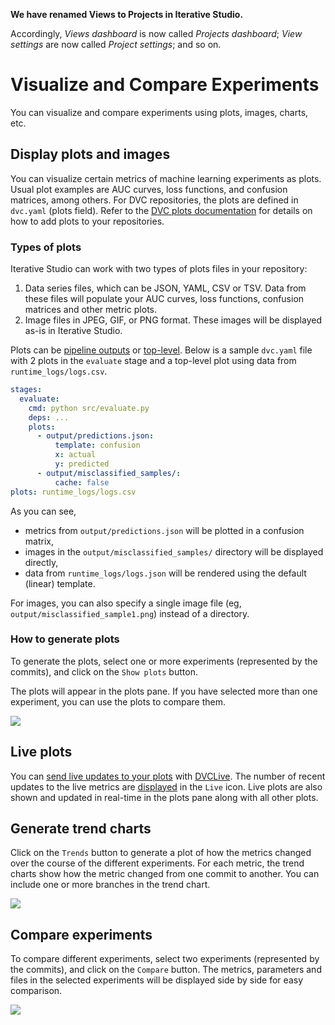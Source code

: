 <admon>

**We have renamed Views to Projects in Iterative Studio.**

Accordingly, _Views dashboard_ is now called _Projects dashboard_; _View
settings_ are now called _Project settings_; and so on.

</admon>

# Visualize and Compare Experiments

You can visualize and compare experiments using plots, images, charts, etc.

## Display plots and images

You can visualize certain metrics of machine learning experiments as plots.
Usual plot examples are AUC curves, loss functions, and confusion matrices,
among others. For DVC repositories, the plots are defined in `dvc.yaml` (plots
field). Refer to the [DVC plots documentation](/doc/command-reference/plots) for
details on how to add plots to your repositories.

### Types of plots

Iterative Studio can work with two types of plots files in your repository:

1. Data series files, which can be JSON, YAML, CSV or TSV. Data from these files
   will populate your AUC curves, loss functions, confusion matrices and other
   metric plots.
2. Image files in JPEG, GIF, or PNG format. These images will be displayed as-is
   in Iterative Studio.

Plots can be
[pipeline outputs](/doc/user-guide/experiment-management/visualizing-plots#plot-outputs)
or
[top-level](/doc/user-guide/experiment-management/visualizing-plots#top-level-plots).
Below is a sample `dvc.yaml` file with 2 plots in the `evaluate` stage and a
top-level plot using data from `runtime_logs/logs.csv`.

```yaml
stages:
  evaluate:
    cmd: python src/evaluate.py
    deps: ...
    plots:
      - output/predictions.json:
          template: confusion
          x: actual
          y: predicted
      - output/misclassified_samples/:
          cache: false
plots: runtime_logs/logs.csv
```

As you can see,

- metrics from `output/predictions.json` will be plotted in a confusion matrix,
- images in the `output/misclassified_samples/` directory will be displayed
  directly,
- data from `runtime_logs/logs.json` will be rendered using the default (linear)
  template.

For images, you can also specify a single image file (eg,
`output/misclassified_sample1.png`) instead of a directory.

### How to generate plots

To generate the plots, select one or more experiments (represented by the
commits), and click on the `Show plots` button.

The plots will appear in the plots pane. If you have selected more than one
experiment, you can use the plots to compare them.

![](https://static.iterative.ai/img/studio/plots.png)

## Live plots

You can [send live updates to your plots][live-metrics-and-plots] with
[DVCLive]. The number of recent updates to the live metrics are
[displayed](/doc/studio/user-guide/projects-and-experiments/explore-ml-experiments#git-history-and-live-metrics)
in the `Live` icon. Live plots are also shown and updated in real-time in the
plots pane along with all other plots.

## Generate trend charts

Click on the `Trends` button to generate a plot of how the metrics changed over
the course of the different experiments. For each metric, the trend charts show
how the metric changed from one commit to another. You can include one or more
branches in the trend chart.

![](https://static.iterative.ai/img/studio/trends.png)

## Compare experiments

To compare different experiments, select two experiments (represented by the
commits), and click on the `Compare` button. The metrics, parameters and files
in the selected experiments will be displayed side by side for easy comparison.

![](https://static.iterative.ai/img/studio/compare.png)

[live-metrics-and-plots]:
  /doc/studio/user-guide/projects-and-experiments/live-metrics-and-plots
[dvclive]: /doc/dvclive
